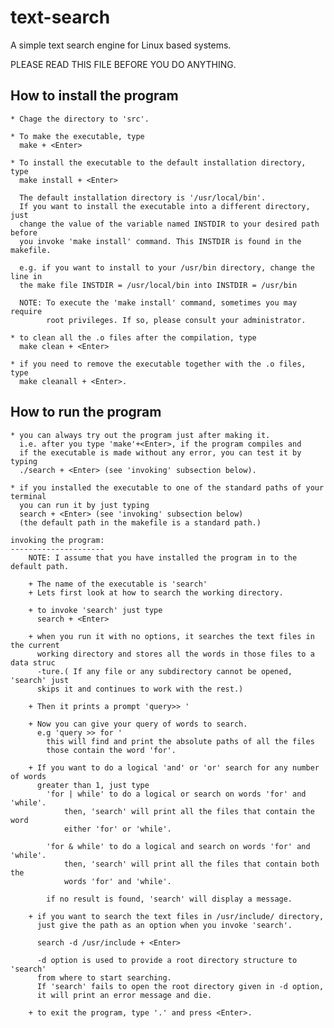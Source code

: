 text-search
===========

A simple text search engine for Linux based systems.

PLEASE READ THIS FILE BEFORE YOU DO ANYTHING.

How to install the program
--------------------------
	* Chage the directory to 'src'.
	  
	* To make the executable, type
	  make + <Enter>
	  
	* To install the executable to the default installation directory, type
	  make install + <Enter>
	  
	  The default installation directory is '/usr/local/bin'.
	  If you want to install the executable into a different directory, just
	  change the value of the variable named INSTDIR to your desired path before
	  you invoke 'make install' command. This INSTDIR is found in the makefile.
	  
	  e.g. if you want to install to your /usr/bin directory, change the line in
	  the make file INSTDIR = /usr/local/bin into INSTDIR = /usr/bin
	  
	  NOTE: To execute the 'make install' command, sometimes you may require
	  		root privileges. If so, please consult your administrator.
	  		
	* to clean all the .o files after the compilation, type
	  make clean + <Enter>
	  
	* if you need to remove the executable together with the .o files, type
	  make cleanall + <Enter>.
	  
How to run the program
----------------------
	* you can always try out the program just after making it.
	  i.e. after you type 'make'+<Enter>, if the program compiles and
	  if the executable is made without any error, you can test it by typing
	  ./search + <Enter> (see 'invoking' subsection below).
	  
	* if you installed the executable to one of the standard paths of your terminal
	  you can run it by just typing 
	  search + <Enter> (see 'invoking' subsection below)
	  (the default path in the makefile is a standard path.)
	  
	invoking the program:
	---------------------
		NOTE: I assume that you have installed the program in to the default path.
		
		+ The name of the executable is 'search'
		+ Lets first look at how to search the working directory.
		
		+ to invoke 'search' just type
		  search + <Enter>
		
		+ when you run it with no options, it searches the text files in the current
		  working directory and stores all the words in those files to a data struc
		  -ture.( If any file or any subdirectory cannot be opened, 'search' just 
		  skips it and continues to work with the rest.) 
			
		+ Then it prints a prompt 'query>> '
	    
	    + Now you can give your query of words to search.
	      e.g 'query >> for '
	    	this will find and print the absolute paths of all the files
	    	those contain the word 'for'.
	    	
	    + If you want to do a logical 'and' or 'or' search for any number of words
	      greater than 1, just type
	    	'for | while' to do a logical or search on words 'for' and 'while'.
	    		then, 'search' will print all the files that contain the word
	    		either 'for' or 'while'.
	    	
	    	'for & while' to do a logical and search on words 'for' and 'while'.
	    		then, 'search' will print all the files that contain both the
	    		words 'for' and 'while'.
	    		
	    	if no result is found, 'search' will display a message.
	    	
	    + if you want to search the text files in /usr/include/ directory,
	      just give the path as an option when you invoke 'search'.
	      
	      search -d /usr/include + <Enter>
	      
	      -d option is used to provide a root directory structure to 'search'
	      from where to start searching.
	      If 'search' fails to open the root directory given in -d option, 
	      it will print an error message and die.
	      
	    + to exit the program, type '.' and press <Enter>.
	    	
	

